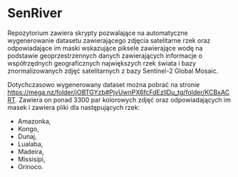 # SenRiver

Repozytorium zawiera skrypty pozwalające na automatyczne wygenerowanie datasetu zawierającego zdjęcia satelitarne rzek oraz odpowiadające im maski wskazujące piksele zawierające wodę na podstawie geoprzestrzennych danych zawierających informacje o współrzędnych geograficznych największych rzek świata i bazy znormalizowanych zdjęć satelitarnych z bazy Sentinel-2 Global Mosaic.

Dotychczasowo wygenerowany dataset można pobrać na stronie https://mega.nz/folder/jOBTGYzb#PjvUwnPX6fcFdEzllDu_tg/folder/KCBxACRT. Zawiera on ponad 3300 par kolorowych zdjęć oraz odpowiadających im masek i zawiera pliki dla następujących rzek:
- Amazonka,
- Kongo,
- Dunaj,
- Lualaba,
- Madeira,
- Missisipi,
- Orinoco.
